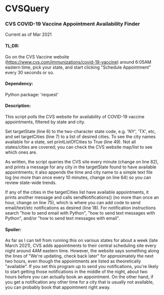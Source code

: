 # CVSQuery
### CVS COVID-19 Vaccine Appointment Availability Finder
Current as of Mar 2021

#### TL;DR:
Go on the CVS Vaccine website (https://www.cvs.com/immunizations/covid-19-vaccine) around 6:05AM eastern time, pick your state, and start clicking "Schedule Appointment" every 30 seconds or so.

#### Dependency:
Python package: 'request'

#### Description:
This script polls the CVS website for availability of COVID-19 vaccine appointments, filtered by state and city.

Set targetState (line 6) to the two-character state code, e.g. 'NY', 'TX', etc, and set targetCities (line 7) to a list of desired cities. To see the city names available for a state, set printListOfCities to True (line 49). Not all states/cities are covered; you can check the CVS website map/list to see which ones are.

As written, the script queries the CVS site every minute (change on line 82), and prints a message for any city in the targetState found to have available appointments; it also appends the time and city name to a simple text file log (no more than once every 10 minutes, change on line 64) so you can review state-wide trends.

If any of the cities in the targetCities list have available appointments, it prints another message and calls sendNotifications() (no more than once an hour, change on line 75), which is where you can add code to send email/text/etc notifications as desired (line 18). For notification instructions search "how to send email with Python", "how to send text messages with Python", and/or "how to send text messages with email".

#### Spoiler: 
As far as I can tell from running this on various states for about a week (late March 2021), CVS adds appointments to their central scheduling site every night around 4AM eastern time. However, the website says something along the lines of "We're updating, check back later" for approximately the next two hours, even though the appointments are listed as theoretically "available".  If you set this program up to send you notifications, you're likely to start getting those notifications in the middle of the night, about two hours before you can actually book an appointment. On the other hand, if you get a notification any other time for a city that is usually not available, you can probably book that appointment right away. 
